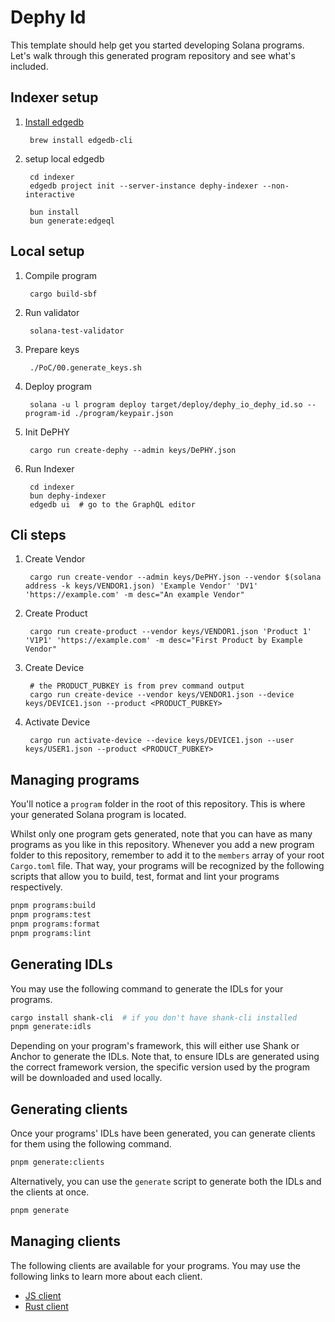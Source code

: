 # Dephy Id

This template should help get you started developing Solana programs. Let's walk through this generated program repository and see what's included.

## Indexer setup

1. [Install edgedb](https://docs.edgedb.com/get-started/quickstart#installation)

        brew install edgedb-cli

2. setup local edgedb

        cd indexer
        edgedb project init --server-instance dephy-indexer --non-interactive

        bun install
        bun generate:edgeql

## Local setup

1. Compile program

        cargo build-sbf

2. Run validator

        solana-test-validator

3. Prepare keys

        ./PoC/00.generate_keys.sh

4. Deploy program

        solana -u l program deploy target/deploy/dephy_io_dephy_id.so --program-id ./program/keypair.json

5. Init DePHY

        cargo run create-dephy --admin keys/DePHY.json

6. Run Indexer

        cd indexer
        bun dephy-indexer
        edgedb ui  # go to the GraphQL editor

## Cli steps

1. Create Vendor

        cargo run create-vendor --admin keys/DePHY.json --vendor $(solana address -k keys/VENDOR1.json) 'Example Vendor' 'DV1' 'https://example.com' -m desc="An example Vendor"

2. Create Product

        cargo run create-product --vendor keys/VENDOR1.json 'Product 1' 'V1P1' 'https://example.com' -m desc="First Product by Example Vendor"

3. Create Device

        # the PRODUCT_PUBKEY is from prev command output
        cargo run create-device --vendor keys/VENDOR1.json --device keys/DEVICE1.json --product <PRODUCT_PUBKEY>

4. Activate Device

        cargo run activate-device --device keys/DEVICE1.json --user keys/USER1.json --product <PRODUCT_PUBKEY>


## Managing programs

You'll notice a `program` folder in the root of this repository. This is where your generated Solana program is located.

Whilst only one program gets generated, note that you can have as many programs as you like in this repository.
Whenever you add a new program folder to this repository, remember to add it to the `members` array of your root `Cargo.toml` file.
That way, your programs will be recognized by the following scripts that allow you to build, test, format and lint your programs respectively.

```sh
pnpm programs:build
pnpm programs:test
pnpm programs:format
pnpm programs:lint
```

## Generating IDLs

You may use the following command to generate the IDLs for your programs.

```sh
cargo install shank-cli  # if you don't have shank-cli installed
pnpm generate:idls
```

Depending on your program's framework, this will either use Shank or Anchor to generate the IDLs.
Note that, to ensure IDLs are generated using the correct framework version, the specific version used by the program will be downloaded and used locally.

## Generating clients

Once your programs' IDLs have been generated, you can generate clients for them using the following command.

```sh
pnpm generate:clients
```

Alternatively, you can use the `generate` script to generate both the IDLs and the clients at once.

```sh
pnpm generate
```

## Managing clients

The following clients are available for your programs. You may use the following links to learn more about each client.

- [JS client](./clients/js)
- [Rust client](./clients/rust)

